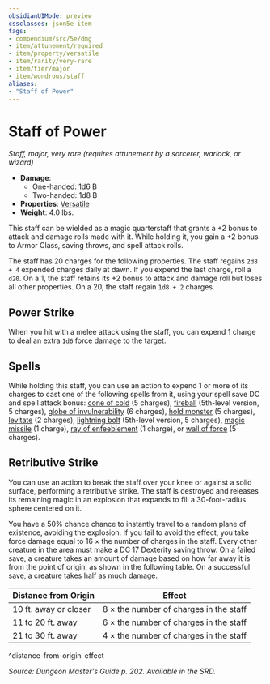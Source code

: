 ```yaml
---
obsidianUIMode: preview
cssclasses: json5e-item
tags:
- compendium/src/5e/dmg
- item/attunement/required
- item/property/versatile
- item/rarity/very-rare
- item/tier/major
- item/wondrous/staff
aliases: 
- "Staff of Power"
---
```

# Staff of Power
*Staff, major, very rare (requires attunement by a sorcerer, warlock, or wizard)*  

- **Damage**:
  - One-handed: 1d6 B
  - Two-handed: 1d8 B
- **Properties**: [Versatile](/Systems/5e/rules/item-properties.md#Versatile)
- **Weight**: 4.0 lbs.

This staff can be wielded as a magic quarterstaff that grants a +2 bonus to attack and damage rolls made with it. While holding it, you gain a +2 bonus to Armor Class, saving throws, and spell attack rolls.

The staff has 20 charges for the following properties. The staff regains `2d8 + 4` expended charges daily at dawn. If you expend the last charge, roll a `d20`. On a 1, the staff retains its +2 bonus to attack and damage roll but loses all other properties. On a 20, the staff regain `1d8 + 2` charges.

## Power Strike

When you hit with a melee attack using the staff, you can expend 1 charge to deal an extra `1d6` force damage to the target.

## Spells

While holding this staff, you can use an action to expend 1 or more of its charges to cast one of the following spells from it, using your spell save DC and spell attack bonus: [cone of cold](/Systems/5e/spells/cone-of-cold.md) (5 charges), [fireball](/Systems/5e/spells/fireball.md) (5th-level version, 5 charges), [globe of invulnerability](/Systems/5e/spells/globe-of-invulnerability.md) (6 charges), [hold monster](/Systems/5e/spells/hold-monster.md) (5 charges), [levitate](/Systems/5e/spells/levitate.md) (2 charges), [lightning bolt](/Systems/5e/spells/lightning-bolt.md) (5th-level version, 5 charges), [magic missile](/Systems/5e/spells/magic-missile.md) (1 charge), [ray of enfeeblement](/Systems/5e/spells/ray-of-enfeeblement.md) (1 charge), or [wall of force](/Systems/5e/spells/wall-of-force.md) (5 charges).

## Retributive Strike

You can use an action to break the staff over your knee or against a solid surface, performing a retributive strike. The staff is destroyed and releases its remaining magic in an explosion that expands to fill a 30-foot-radius sphere centered on it.

You have a 50% chance chance to instantly travel to a random plane of existence, avoiding the explosion. If you fail to avoid the effect, you take force damage equal to 16 × the number of charges in the staff. Every other creature in the area must make a DC 17 Dexterity saving throw. On a failed save, a creature takes an amount of damage based on how far away it is from the point of origin, as shown in the following table. On a successful save, a creature takes half as much damage.

| Distance from Origin | Effect |
|----------------------|--------|
| 10 ft. away or closer | 8 × the number of charges in the staff |
| 11 to 20 ft. away | 6 × the number of charges in the staff |
| 21 to 30 ft. away | 4 × the number of charges in the staff |
^distance-from-origin-effect

*Source: Dungeon Master's Guide p. 202. Available in the SRD.*